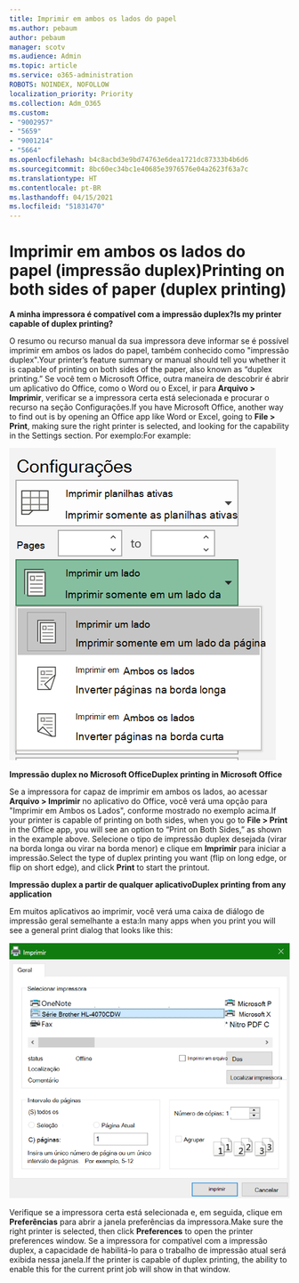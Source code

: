 ```yaml
---
title: Imprimir em ambos os lados do papel
ms.author: pebaum
author: pebaum
manager: scotv
ms.audience: Admin
ms.topic: article
ms.service: o365-administration
ROBOTS: NOINDEX, NOFOLLOW
localization_priority: Priority
ms.collection: Adm_O365
ms.custom:
- "9002957"
- "5659"
- "9001214"
- "5664"
ms.openlocfilehash: b4c8acbd3e9bd74763e6dea1721dc87333b4b6d6
ms.sourcegitcommit: 8bc60ec34bc1e40685e3976576e04a2623f63a7c
ms.translationtype: HT
ms.contentlocale: pt-BR
ms.lasthandoff: 04/15/2021
ms.locfileid: "51831470"
---
```

# <a name="printing-on-both-sides-of-paper-duplex-printing"></a><span data-ttu-id="6cc57-102">Imprimir em ambos os lados do papel (impressão duplex)</span><span class="sxs-lookup"><span data-stu-id="6cc57-102">Printing on both sides of paper (duplex printing)</span></span>

<span data-ttu-id="6cc57-103">**A minha impressora é compatível com a impressão duplex?**</span><span class="sxs-lookup"><span data-stu-id="6cc57-103">**Is my printer capable of duplex printing?**</span></span>

<span data-ttu-id="6cc57-104">O resumo ou recurso manual da sua impressora deve informar se é possível imprimir em ambos os lados do papel, também conhecido como "impressão duplex".</span><span class="sxs-lookup"><span data-stu-id="6cc57-104">Your printer’s feature summary or manual should tell you whether it is capable of printing on both sides of the paper, also known as “duplex printing.”</span></span> <span data-ttu-id="6cc57-105">Se você tem o Microsoft Office, outra maneira de descobrir é abrir um aplicativo do Office, como o Word ou o Excel, ir para **Arquivo > Imprimir**, verificar se a impressora certa está selecionada e procurar o recurso na seção Configurações.</span><span class="sxs-lookup"><span data-stu-id="6cc57-105">If you have Microsoft Office, another way to find out is by opening an Office app like Word or Excel, going to **File > Print**, making sure the right printer is selected, and looking for the capability in the Settings section.</span></span> <span data-ttu-id="6cc57-106">Por exemplo:</span><span class="sxs-lookup"><span data-stu-id="6cc57-106">For example:</span></span> 

![Configurações de Impressora](media/print-settings.png)

<span data-ttu-id="6cc57-108">**Impressão duplex no Microsoft Office**</span><span class="sxs-lookup"><span data-stu-id="6cc57-108">**Duplex printing in Microsoft Office**</span></span>

<span data-ttu-id="6cc57-109">Se a impressora for capaz de imprimir em ambos os lados, ao acessar **Arquivo > Imprimir** no aplicativo do Office, você verá uma opção para "Imprimir em Ambos os Lados", conforme mostrado no exemplo acima.</span><span class="sxs-lookup"><span data-stu-id="6cc57-109">If your printer is capable of printing on both sides, when you go to **File > Print** in the Office app, you will see an option to “Print on Both Sides,” as shown in the example above.</span></span>  <span data-ttu-id="6cc57-110">Selecione o tipo de impressão duplex desejada (virar na borda longa ou virar na borda menor) e clique em **Imprimir** para iniciar a impressão.</span><span class="sxs-lookup"><span data-stu-id="6cc57-110">Select the type of duplex printing you want (flip on long edge, or flip on short edge), and click **Print** to start the printout.</span></span>

<span data-ttu-id="6cc57-111">**Impressão duplex a partir de qualquer aplicativo**</span><span class="sxs-lookup"><span data-stu-id="6cc57-111">**Duplex printing from any application**</span></span>

<span data-ttu-id="6cc57-112">Em muitos aplicativos ao imprimir, você verá uma caixa de diálogo de impressão geral semelhante a esta:</span><span class="sxs-lookup"><span data-stu-id="6cc57-112">In many apps when you print you will see a general print dialog that looks like this:</span></span> 

![Caixa de diálogo Imprimir](media/print-dialog.png)

<span data-ttu-id="6cc57-114">Verifique se a impressora certa está selecionada e, em seguida, clique em **Preferências** para abrir a janela preferências da impressora.</span><span class="sxs-lookup"><span data-stu-id="6cc57-114">Make sure the right printer is selected, then click **Preferences** to open the printer preferences window.</span></span> <span data-ttu-id="6cc57-115">Se a impressora for compatível com a impressão duplex, a capacidade de habilitá-lo para o trabalho de impressão atual será exibida nessa janela.</span><span class="sxs-lookup"><span data-stu-id="6cc57-115">If the printer is capable of duplex printing, the ability to enable this for the current print job will show in that window.</span></span>

